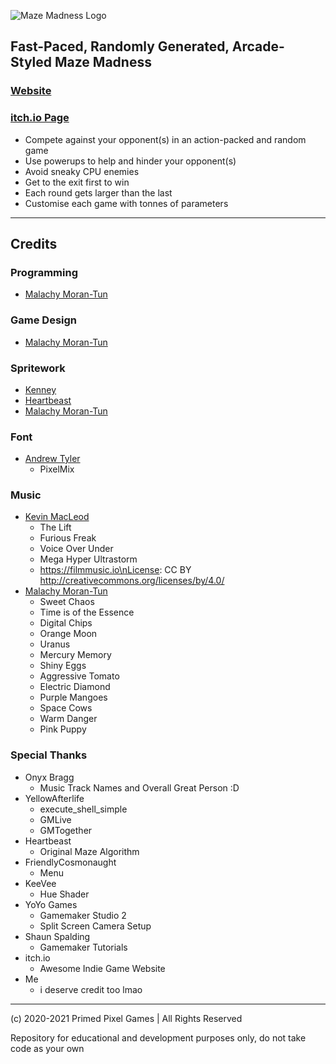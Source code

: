 ![Maze Madness Logo](https://lh3.googleusercontent.com/d/1Tf6BGvgKgK67-weHuPE0DTNOmJsS2eSn=w1920-h366)

## Fast-Paced, Randomly Generated, Arcade-Styled Maze Madness ##

### [Website](https://mazemadness.primedpixel.co.uk) ###
### [itch.io Page](https://primedpixel.itch.io/mazemadness) ###

* Compete against your opponent(s) in an action-packed and random game
* Use powerups to help and hinder your opponent(s)
* Avoid sneaky CPU enemies
* Get to the exit first to win
* Each round gets larger than the last
* Customise each game with tonnes of parameters

- - - -
## Credits ##
### Programming ###
* [Malachy Moran-Tun](https://primedpixel.co.uk)

### Game Design ###
* [Malachy Moran-Tun](https://primedpixel.co.uk)

### Spritework ###
* [Kenney](https://www.kenney.nl)
* [Heartbeast](https://www.heartgamedev.com)
* [Malachy Moran-Tun](https://primedpixel.co.uk)

### Font ###
* [Andrew Tyler](https://andrewtyler.net)
  * PixelMix

### Music ###
* [Kevin MacLeod](https://incompetech.com)
  * The Lift
  * Furious Freak
  * Voice Over Under
  * Mega Hyper Ultrastorm
  * https://filmmusic.io\nLicense: CC BY http://creativecommons.org/licenses/by/4.0/
* [Malachy Moran-Tun](https://primedpixel.co.uk)
  * Sweet Chaos
  * Time is of the Essence
  * Digital Chips
  * Orange Moon
  * Uranus
  * Mercury Memory
  * Shiny Eggs
  * Aggressive Tomato
  * Electric Diamond
  * Purple Mangoes
  * Space Cows
  * Warm Danger
  * Pink Puppy

### Special Thanks ###
* Onyx Bragg
  * Music Track Names and Overall Great Person :D
* YellowAfterlife
  * execute_shell_simple
  * GMLive
  * GMTogether
* Heartbeast
  * Original Maze Algorithm
* FriendlyCosmonaught
  * Menu
* KeeVee
  * Hue Shader
* YoYo Games
  * Gamemaker Studio 2
  * Split Screen Camera Setup
* Shaun Spalding
  * Gamemaker Tutorials
* itch.io
  * Awesome Indie Game Website
* Me
  * i deserve credit too lmao

- - - -
(c) 2020-2021 Primed Pixel Games | All Rights Reserved

Repository for educational and development purposes only, do not take code as your own
